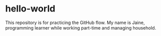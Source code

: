 # hello-world
This repository is for practicing the GitHub flow.
My name is Jaine, programming learner while working part-time and managing household.
